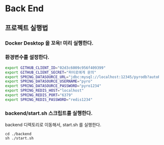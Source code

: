 # Back End

## 프로젝트 실행법

### Docker Desktop 을 꼬옥! 미리 실행한다.

### 환경변수를 설정한다.

```sh
export GITHUB_CLIENT_ID="02d3c6009c956f409399"
export GITHUB_CLIENT_SECRET="파이로에게 문의"
export SPRING_DATASOURCE_URL="jdbc:mysql://localhost:12345/pyrodb?autoReconnect=true&useUnicode=true&characterEncoding=UTF8&serverTimeZone=Asia/Seoul"
export SPRING_DATASOURCE_USERNAME="pyro"
export SPRING_DATASOURCE_PASSWORD="pyro1234"
export SPRING_REDIS_HOST="localhost"
export SPRING_REDIS_PORT="6379"
export SPRING_REDIS_PASSWORD="redis1234"
```

### backend/start.sh 스크립트를 실행한다.

backend 디렉토리로 이동해서, start.sh 를 실행한다.

```
cd ./backend
sh ./start.sh
```
